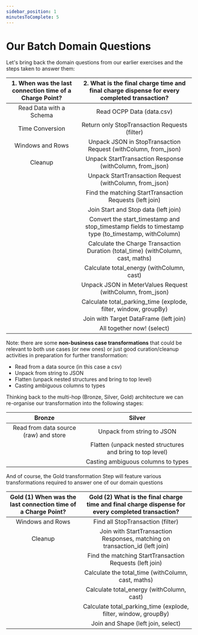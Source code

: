 ```yaml
---
sidebar_position: 1
minutesToComplete: 5
---
```

# Our Batch Domain Questions
Let's bring back the domain questions from our earlier exercises and the steps taken to answer them:

| **1. When was the last connection time of a Charge Point?** | **2. What is the final charge time and final charge dispense for every completed transaction?** |
| :---: | :---: |
| Read Data with a Schema | Read OCPP Data (data.csv) |
| Time Conversion | Return only StopTransaction Requests (filter)|
| Windows and Rows | Unpack JSON in StopTransaction Request (withColumn, from_json) |
| Cleanup | Unpack StartTransaction Response (withColumn, from_json) |
|  | Unpack StartTransaction Request (withColumn, from_json) |
| | Find the matching StartTransaction Requests (left join) | 
| | Join Start and Stop data (left join) |
| | Convert the start_timestamp and stop_timestamp fields to timestamp type (to_timestamp, withColumn) |
| | Calculate the Charge Transaction Duration (total_time) (withColumn, cast, maths) |
| | Calculate total_energy (withColumn, cast) |
| | Unpack JSON in MeterValues Request (withColumn, from_json) |
| | Calculate total_parking_time (explode, filter, window, groupBy) |
| | Join with Target DataFrame (left join) |
| | All together now! (select) |

Note: there are some **non-business case transformations**  that could be relevant to both use cases (or new ones) or just good curation/cleanup activities in preparation for further transformation:
* Read from a data source (in this case a csv)
* Unpack from string to JSON
* Flatten (unpack nested structures and bring to top level)
* Casting ambiguous columns to types

Thinking back to the multi-hop (Bronze, Silver, Gold) architecture we can re-organise our transformation into the following stages:

| Bronze | Silver |
| :---: | :---: |
| Read from data source (raw) and store | Unpack from string to JSON |
| | Flatten (unpack nested structures and bring to top level) |
| | Casting ambiguous columns to types |

And of course, the Gold transformation Step will feature various transformations required to answer one of our domain questions

| **Gold (1) When was the last connection time of a Charge Point?** | **Gold (2) What is the final charge time and final charge dispense for every completed transaction?** |
| :---: | :---: |
| Windows and Rows | Find all StopTransaction (filter) |
| Cleanup | Join with StartTransaction Responses, matching on transaction_id (left join) |
| | Find the matching StartTransaction Requests (left join) |
| | Calculate the total_time (withColumn, cast, maths) |
| | Calculate total_energy (withColumn, cast) |
| | Calculate total_parking_time (explode, filter, window, groupBy) |
| | Join and Shape (left join, select) | 